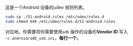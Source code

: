 这是一个Android 设备的udev 规则列表。

```bash
sudo cp ./51-android.rules /etc/udev/rules.d
sudo chmod 644 /etc/udev/rules.d/51-android.rules
```

对应地，你需要将你需要使用`adb` 操作的设备的**Vendor ID** 写入`~/.android/adb_usb.ini`，**每行一个**。

